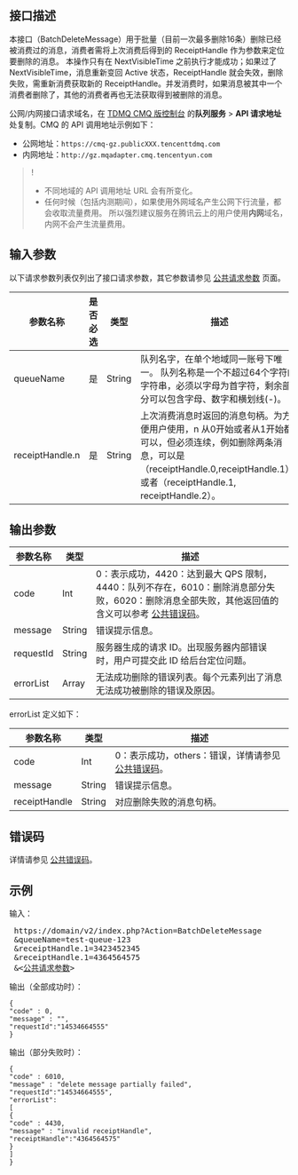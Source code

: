 ## 接口描述
本接口（BatchDeleteMessage）用于批量（目前一次最多删除16条）删除已经被消费过的消息，消费者需将上次消费后得到的 ReceiptHandle 作为参数来定位要删除的消息。
本操作只有在 NextVisibleTime 之前执行才能成功；如果过了 NextVisibleTime，消息重新变回 Active 状态，ReceiptHandle 就会失效，删除失败，需重新消费获取新的 ReceiptHandle。并发消费时，如果消息被其中一个消费者删除了，其他的消费者再也无法获取得到被删除的消息。

公网/内网接口请求域名，在 [TDMQ CMQ 版控制台](https://console.cloud.tencent.com/tdmq) 的**队列服务** > **API 请求地址**处复制。CMQ 的 API 调用地址示例如下：
- 公网地址：`https://cmq-gz.publicXXX.tencenttdmq.com`
- 内网地址：`http://gz.mqadapter.cmq.tencentyun.com`


>!
>- 不同地域的 API 调用地址 URL 会有所变化。
>- 任何时候（包括内测期间），如果使用外网域名产生公网下行流量，都会收取流量费用。 所以强烈建议服务在腾讯云上的用户使用**内网**域名，内网不会产生流量费用。
## 输入参数

以下请求参数列表仅列出了接口请求参数，其它参数请参见 [公共请求参数](https://cloud.tencent.com/document/product/1496/70949) 页面。

| 参数名称 | 是否必选  | 类型 | 描述 |
|---------|---------|---------|---------|
| queueName| 是| String| 队列名字，在单个地域同一账号下唯一。 队列名称是一个不超过64个字符的字符串，必须以字母为首字符，剩余部分可以包含字母、数字和横划线(-)。|
| receiptHandle.n | 是| String| 上次消费消息时返回的消息句柄。为方便用户使用，n 从0开始或者从1开始都可以，但必须连续，例如删除两条消息，可以是（receiptHandle.0,receiptHandle.1），或者（receiptHandle.1, receiptHandle.2）。|


## 输出参数

| 参数名称 | 类型 | 描述 |
|---------|---------|---------|
| code | Int | 0：表示成功，4420：达到最大 QPS 限制，4440：队列不存在，6010：删除消息部分失败，6020：删除消息全部失败，其他返回值的含义可以参考 [公共错误码](https://cloud.tencent.com/document/product/1496/70948)。 |
| message | String | 错误提示信息。|
| requestId| String| 服务器生成的请求 ID。出现服务器内部错误时，用户可提交此 ID 给后台定位问题。|
| errorList| Array| 无法成功删除的错误列表。每个元素列出了消息无法成功被删除的错误及原因。|

errorList 定义如下：

| 参数名称 | 类型 | 描述 |
|---------|---------|---------|
| code | Int |0：表示成功，others：错误，详情请参见 [公共错误码](https://cloud.tencent.com/document/product/1496/70948)。|
| message | String | 错误提示信息。|
| receiptHandle| String| 对应删除失败的消息句柄。|

## 错误码
详情请参见 [公共错误码](https://cloud.tencent.com/document/product/1496/70948)。


## 示例
输入：
<pre>
 https://domain/v2/index.php?Action=BatchDeleteMessage
 &queueName=test-queue-123
 &receiptHandle.1=3423452345
 &receiptHandle.1=4364564575
 &<<a href="">公共请求参数</a>>
</pre>


输出（全部成功时）：
```
{
"code" : 0,
"message" : "",
"requestId":"14534664555"
}
```


输出（部分失败时）：
```
{
"code" : 6010,
"message" : "delete message partially failed",
"requestId":"14534664555",
"errorList":
[
{
"code" : 4430,
"message" : "invalid receiptHandle",
"receiptHandle":"4364564575"
}
]
}
```





